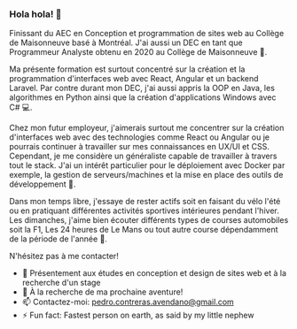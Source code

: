 ### Hola hola! 👋

<!--
**pcavendano/pcavendano** is a ✨ _special_ ✨ repository because its `README.md` (this file) appears on your GitHub profile.
-->

Finissant du AEC en Conception et programmation de sites web au Collège de Maisonneuve basé à Montréal. J'ai aussi un DEC en tant que Programmeur Analyste obtenu en 2020 au Collège de Maisonneuve :closed_book:.

Ma présente formation est surtout concentré sur la création et la programmation d'interfaces web avec React, Angular et un backend Laravel.
Par contre durant mon DEC, j'ai aussi appris la OOP en Java, les algorithmes en Python ainsi que la création d'applications Windows avec C# :computer:.

Chez mon futur employeur, j'aimerais surtout me concentrer sur la création d'interfaces web avec des technologies comme React ou Angular ou je pourrais continuer à travailler sur mes connaissances  en UX/UI et CSS. Cependant, je me considère un généraliste capable de travailler à travers tout le stack. J'ai un intérêt particulier pour le déploiement avec Docker par exemple, la gestion de serveurs/machines et la mise en place des outils de développement :rocket:.

Dans mon temps libre, j'essaye de rester actifs soit en faisant du vélo l'été ou en pratiquant différentes activités sportives intérieures pendant l'hiver. Les dimanches, j'aime bien écouter différents types de courses automobiles soit la F1, Les 24 heures de Le Mans ou tout autre course dépendamment  de la période de l'année :bicyclist:.

N'hésitez pas à me contacter!


- 🌱 Présentement aux études en conception et design de sites web et à la recherche d'un stage
- 🔭 À la recherche de ma prochaine aventure!
- 📫 Contactez-moi: pedro.contreras.avendano@gmail.com
- ⚡ Fun fact: Fastest person on earth, as said by my little nephew

